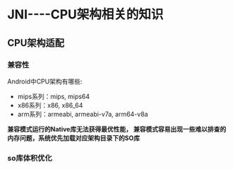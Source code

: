 # JNI----CPU架构相关的知识

## CPU架构适配

### 兼容性

Android中CPU架构有哪些:

* mips系列：mips, mips64
* x86系列：x86, x86\_64
* arm系列：armeabi, armeabi-v7a, arm64-v8a

**兼容模式运行的Native库无法获得最优性能， 兼容模式容易出现一些难以排查的内存问题，系统优先加载对应架构目录下的SO库** 





### so库体积优化

### 




